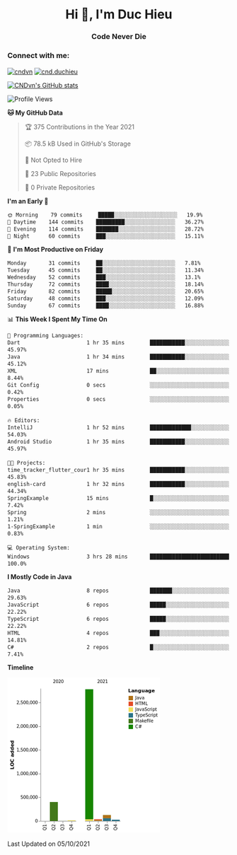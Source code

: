 <h1 align="center">Hi 👋, I'm Duc Hieu</h1>
<h3 align="center">Code Never Die</h3>

<h3 align="left">Connect with me:</h3>
<p align="left">
<a href="https://linkedin.com/in/cndvn" target="blank"><img align="center" src="https://img.shields.io/badge/LinkedIn-0077B5?style=for-the-badge&logo=linkedin&logoColor=white" alt="cndvn"/></a>
<a href="https://fb.com/cnd.duchieu" target="blank"><img align="center" src="https://img.shields.io/badge/Facebook-1877F2?style=for-the-badge&logo=facebook&logoColor=white" alt="cnd.duchieu"/></a>
</p>

[![CNDvn's GitHub stats](https://github-readme-stats.vercel.app/api?username=cndvn)](https://github.com/anuraghazra/github-readme-stats)

<!--START_SECTION:waka-->
![Profile Views](http://img.shields.io/badge/Profile%20Views-0-blue)

**🐱 My GitHub Data** 

> 🏆 375 Contributions in the Year 2021
 > 
> 📦 78.5 kB Used in GitHub's Storage 
 > 
> 🚫 Not Opted to Hire
 > 
> 📜 23 Public Repositories 
 > 
> 🔑 0 Private Repositories  
 > 
**I'm an Early 🐤** 

```text
🌞 Morning    79 commits     █████░░░░░░░░░░░░░░░░░░░░   19.9% 
🌆 Daytime    144 commits    █████████░░░░░░░░░░░░░░░░   36.27% 
🌃 Evening    114 commits    ███████░░░░░░░░░░░░░░░░░░   28.72% 
🌙 Night      60 commits     ███░░░░░░░░░░░░░░░░░░░░░░   15.11%

```
📅 **I'm Most Productive on Friday** 

```text
Monday       31 commits     ██░░░░░░░░░░░░░░░░░░░░░░░   7.81% 
Tuesday      45 commits     ██░░░░░░░░░░░░░░░░░░░░░░░   11.34% 
Wednesday    52 commits     ███░░░░░░░░░░░░░░░░░░░░░░   13.1% 
Thursday     72 commits     ████░░░░░░░░░░░░░░░░░░░░░   18.14% 
Friday       82 commits     █████░░░░░░░░░░░░░░░░░░░░   20.65% 
Saturday     48 commits     ███░░░░░░░░░░░░░░░░░░░░░░   12.09% 
Sunday       67 commits     ████░░░░░░░░░░░░░░░░░░░░░   16.88%

```


📊 **This Week I Spent My Time On** 

```text
💬 Programming Languages: 
Dart                     1 hr 35 mins        ███████████░░░░░░░░░░░░░░   45.97% 
Java                     1 hr 34 mins        ███████████░░░░░░░░░░░░░░   45.12% 
XML                      17 mins             ██░░░░░░░░░░░░░░░░░░░░░░░   8.44% 
Git Config               0 secs              ░░░░░░░░░░░░░░░░░░░░░░░░░   0.42% 
Properties               0 secs              ░░░░░░░░░░░░░░░░░░░░░░░░░   0.05%

🔥 Editors: 
IntelliJ                 1 hr 52 mins        █████████████░░░░░░░░░░░░   54.03% 
Android Studio           1 hr 35 mins        ███████████░░░░░░░░░░░░░░   45.97%

🐱‍💻 Projects: 
time_tracker_flutter_cour1 hr 35 mins        ███████████░░░░░░░░░░░░░░   45.83% 
english-card             1 hr 32 mins        ███████████░░░░░░░░░░░░░░   44.34% 
SpringExample            15 mins             █░░░░░░░░░░░░░░░░░░░░░░░░   7.42% 
Spring                   2 mins              ░░░░░░░░░░░░░░░░░░░░░░░░░   1.21% 
1-SpringExample          1 min               ░░░░░░░░░░░░░░░░░░░░░░░░░   0.83%

💻 Operating System: 
Windows                  3 hrs 28 mins       █████████████████████████   100.0%

```

**I Mostly Code in Java** 

```text
Java                     8 repos             ███████░░░░░░░░░░░░░░░░░░   29.63% 
JavaScript               6 repos             █████░░░░░░░░░░░░░░░░░░░░   22.22% 
TypeScript               6 repos             █████░░░░░░░░░░░░░░░░░░░░   22.22% 
HTML                     4 repos             ███░░░░░░░░░░░░░░░░░░░░░░   14.81% 
C#                       2 repos             █░░░░░░░░░░░░░░░░░░░░░░░░   7.41%

```


**Timeline**

![Chart not found](https://raw.githubusercontent.com/CNDvn/CNDvn/main/charts/bar_graph.png) 


 Last Updated on 05/10/2021
<!--END_SECTION:waka-->
